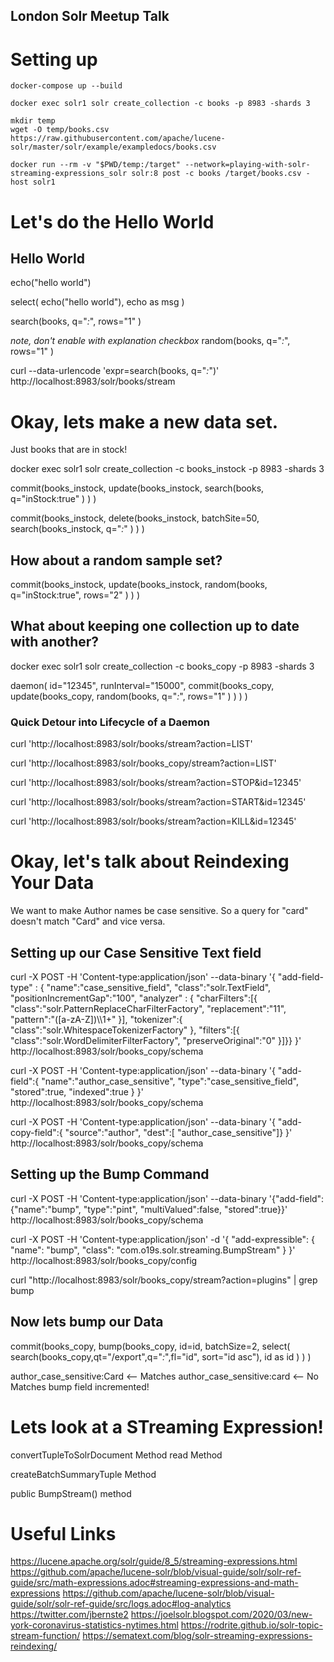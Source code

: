 London Solr Meetup Talk
--------------------------


# Setting up

```
docker-compose up --build

docker exec solr1 solr create_collection -c books -p 8983 -shards 3

mkdir temp
wget -O temp/books.csv https://raw.githubusercontent.com/apache/lucene-solr/master/solr/example/exampledocs/books.csv

docker run --rm -v "$PWD/temp:/target" --network=playing-with-solr-streaming-expressions_solr solr:8 post -c books /target/books.csv -host solr1
```

# Let's do the Hello World

## Hello World

echo("hello world")

select(
  echo("hello world"),
  echo as msg
)

search(books,
     q="*:*",
     rows="1"
)

_note, don't enable with explanation checkbox_
random(books,
     q="*:*",
     rows="1"
)

curl --data-urlencode 'expr=search(books, q="*:*")' http://localhost:8983/solr/books/stream  


# Okay, lets make a new data set.

Just books that are in stock!

docker exec solr1 solr create_collection -c books_instock -p 8983 -shards 3

commit(books_instock,
  update(books_instock,
    search(books,
         q="inStock:true"
    )
  )
)



commit(books_instock,
  delete(books_instock, batchSite=50,
    search(books_instock,
          q="*:*"
    )
  )
)

## How about a random sample set?

commit(books_instock,
  update(books_instock,
    random(books,
         q="inStock:true",
         rows="2"
    )
  )
)


## What about keeping one collection up to date with another?

docker exec solr1 solr create_collection -c books_copy -p 8983 -shards 3

daemon(
  id="12345",
  runInterval="15000",
  commit(books_copy,
    update(books_copy,
      random(books,
           q="*:*",
           rows="1"
      )
    )
  )
)

### Quick Detour into Lifecycle of a Daemon
curl 'http://localhost:8983/solr/books/stream?action=LIST'

curl 'http://localhost:8983/solr/books_copy/stream?action=LIST'

curl 'http://localhost:8983/solr/books/stream?action=STOP&id=12345'

curl 'http://localhost:8983/solr/books/stream?action=START&id=12345'

curl 'http://localhost:8983/solr/books/stream?action=KILL&id=12345'


# Okay, let's talk about Reindexing Your Data

We want to make Author names be case sensitive.  So a query for "card" doesn't match "Card" and vice versa.

## Setting up our Case Sensitive Text field

curl -X POST -H 'Content-type:application/json' --data-binary '{
  "add-field-type" : {
     "name":"case_sensitive_field",
     "class":"solr.TextField",
     "positionIncrementGap":"100",
     "analyzer" : {
        "charFilters":[{
           "class":"solr.PatternReplaceCharFilterFactory",
           "replacement":"$1$1",
           "pattern":"([a-zA-Z])\\\\1+" }],
        "tokenizer":{
           "class":"solr.WhitespaceTokenizerFactory" },
        "filters":[{
           "class":"solr.WordDelimiterFilterFactory",
           "preserveOriginal":"0" }]}}
}' http://localhost:8983/solr/books_copy/schema

curl -X POST -H 'Content-type:application/json' --data-binary '{
  "add-field":{
     "name":"author_case_sensitive",
     "type":"case_sensitive_field",
     "stored":true,
     "indexed":true }
}' http://localhost:8983/solr/books_copy/schema


curl -X POST -H 'Content-type:application/json' --data-binary '{
  "add-copy-field":{
     "source":"author",
     "dest":[ "author_case_sensitive"]}
}' http://localhost:8983/solr/books_copy/schema

## Setting up the Bump Command

curl -X POST -H 'Content-type:application/json' --data-binary '{"add-field": {"name":"bump", "type":"pint", "multiValued":false, "stored":true}}' http://localhost:8983/solr/books_copy/schema


curl -X POST -H 'Content-type:application/json'  -d '{
  "add-expressible": {
    "name": "bump",
    "class": "com.o19s.solr.streaming.BumpStream"
  }
}' http://localhost:8983/solr/books_copy/config

curl "http://localhost:8983/solr/books_copy/stream?action=plugins" | grep bump

## Now lets bump our Data

commit(books_copy,
  bump(books_copy,
    id=id,
    batchSize=2,
    select(
      search(books_copy,qt="/export",q="*:*",fl="id", sort="id asc"),
      id as id
    )
  )
)

author_case_sensitive:Card   <-- Matches
author_case_sensitive:card   <-- No Matches
bump field incremented!

# Lets look at a STreaming Expression!

convertTupleToSolrDocument Method
read Method

createBatchSummaryTuple Method

public BumpStream() method


# Useful Links
https://lucene.apache.org/solr/guide/8_5/streaming-expressions.html
https://github.com/apache/lucene-solr/blob/visual-guide/solr/solr-ref-guide/src/math-expressions.adoc#streaming-expressions-and-math-expressions
https://github.com/apache/lucene-solr/blob/visual-guide/solr/solr-ref-guide/src/logs.adoc#log-analytics
https://twitter.com/jbernste2
https://joelsolr.blogspot.com/2020/03/new-york-coronavirus-statistics-nytimes.html
https://rodrite.github.io/solr-topic-stream-function/
https://sematext.com/blog/solr-streaming-expressions-reindexing/
